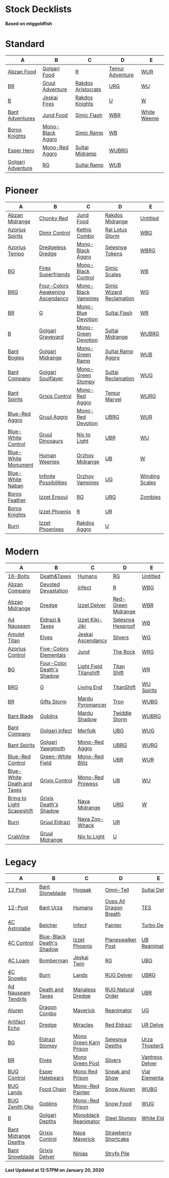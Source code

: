 # Stock Decklists
#### Based on mtggoldfish


# Standard

|                                  A                                   |                                 B                                  |                                   C                                    |                                D                                 |                             E                              |
|----------------------------------------------------------------------|--------------------------------------------------------------------|------------------------------------------------------------------------|------------------------------------------------------------------|------------------------------------------------------------|
|[Abzan Food](./mtggoldfish/Standard/decks/Abzan_Food.md)              |[Golgari Food](./mtggoldfish/Standard/decks/Golgari_Food.md)        |[R](./mtggoldfish/Standard/decks/R.md)                                  |[Temur Adventure](./mtggoldfish/Standard/decks/Temur_Adventure.md)|[WUR](./mtggoldfish/Standard/decks/WUR.md)                  |
|[BR](./mtggoldfish/Standard/decks/BR.md)                              |[Gruul Adventure](./mtggoldfish/Standard/decks/Gruul_Adventure.md)  |[Rakdos Aristocrats](./mtggoldfish/Standard/decks/Rakdos_Aristocrats.md)|[URG](./mtggoldfish/Standard/decks/URG.md)                        |[WU](./mtggoldfish/Standard/decks/WU.md)                    |
|[B](./mtggoldfish/Standard/decks/B.md)                                |[Jeskai Fires](./mtggoldfish/Standard/decks/Jeskai_Fires.md)        |[Rakdos Knights](./mtggoldfish/Standard/decks/Rakdos_Knights.md)        |[U](./mtggoldfish/Standard/decks/U.md)                            |[W](./mtggoldfish/Standard/decks/W.md)                      |
|[Bant Adventures](./mtggoldfish/Standard/decks/Bant_Adventures.md)    |[Jund Food](./mtggoldfish/Standard/decks/Jund_Food.md)              |[Simic Flash](./mtggoldfish/Standard/decks/Simic_Flash.md)              |[WBR](./mtggoldfish/Standard/decks/WBR.md)                        |[White Weenie](./mtggoldfish/Standard/decks/White_Weenie.md)|
|[Boros Knights](./mtggoldfish/Standard/decks/Boros_Knights.md)        |[Mono-Black Aggro](./mtggoldfish/Standard/decks/Mono-Black_Aggro.md)|[Simic Ramp](./mtggoldfish/Standard/decks/Simic_Ramp.md)                |[WB](./mtggoldfish/Standard/decks/WB.md)                          |                                                            |
|[Esper Hero](./mtggoldfish/Standard/decks/Esper_Hero.md)              |[Mono-Red Aggro](./mtggoldfish/Standard/decks/Mono-Red_Aggro.md)    |[Sultai Midramp](./mtggoldfish/Standard/decks/Sultai_Midramp.md)        |[WUBRG](./mtggoldfish/Standard/decks/WUBRG.md)                    |                                                            |
|[Golgari Adventure](./mtggoldfish/Standard/decks/Golgari_Adventure.md)|[RG](./mtggoldfish/Standard/decks/RG.md)                            |[Sultai Ramp](./mtggoldfish/Standard/decks/Sultai_Ramp.md)              |[WUB](./mtggoldfish/Standard/decks/WUB.md)                        |                                                            |


# Pioneer

|                                    A                                    |                                                 B                                                 |                                    C                                    |                                         D                                         |                               E                               |
|-------------------------------------------------------------------------|---------------------------------------------------------------------------------------------------|-------------------------------------------------------------------------|-----------------------------------------------------------------------------------|---------------------------------------------------------------|
|[Abzan Midrange](./mtggoldfish/Pioneer/decks/Abzan_Midrange.md)          |[Chonky Red](./mtggoldfish/Pioneer/decks/Chonky_Red.md)                                            |[Jund Food](./mtggoldfish/Pioneer/decks/Jund_Food.md)                    |[Rakdos Midrange](./mtggoldfish/Pioneer/decks/Rakdos_Midrange.md)                  |[Untitled](./mtggoldfish/Pioneer/decks/Untitled.md)            |
|[Azorius Spirits](./mtggoldfish/Pioneer/decks/Azorius_Spirits.md)        |[Dimir Control](./mtggoldfish/Pioneer/decks/Dimir_Control.md)                                      |[Kethis Combo](./mtggoldfish/Pioneer/decks/Kethis_Combo.md)              |[Ral Lotus Storm](./mtggoldfish/Pioneer/decks/Ral_Lotus_Storm.md)                  |[WBG](./mtggoldfish/Pioneer/decks/WBG.md)                      |
|[Azorius Tempo](./mtggoldfish/Pioneer/decks/Azorius_Tempo.md)            |[Dredgeless Dredge](./mtggoldfish/Pioneer/decks/Dredgeless_Dredge.md)                              |[Mono-Black Aggro](./mtggoldfish/Pioneer/decks/Mono-Black_Aggro.md)      |[Selesnya Tokens](./mtggoldfish/Pioneer/decks/Selesnya_Tokens.md)                  |[WBRG](./mtggoldfish/Pioneer/decks/WBRG.md)                    |
|[BG](./mtggoldfish/Pioneer/decks/BG.md)                                  |[Fires Superfriends](./mtggoldfish/Pioneer/decks/Fires_Superfriends.md)                            |[Mono-Black Control](./mtggoldfish/Pioneer/decks/Mono-Black_Control.md)  |[Simic Scales](./mtggoldfish/Pioneer/decks/Simic_Scales.md)                        |[WB](./mtggoldfish/Pioneer/decks/WB.md)                        |
|[BRG](./mtggoldfish/Pioneer/decks/BRG.md)                                |[Four-Colors Awakening Ascendancy](./mtggoldfish/Pioneer/decks/Four-Colors_Awakening_Ascendancy.md)|[Mono-Black Vampires](./mtggoldfish/Pioneer/decks/Mono-Black_Vampires.md)|[Simic Wizard Reclamation](./mtggoldfish/Pioneer/decks/Simic_Wizard_Reclamation.md)|[WG](./mtggoldfish/Pioneer/decks/WG.md)                        |
|[BR](./mtggoldfish/Pioneer/decks/BR.md)                                  |[G](./mtggoldfish/Pioneer/decks/G.md)                                                              |[Mono-Blue Devotion](./mtggoldfish/Pioneer/decks/Mono-Blue_Devotion.md)  |[Sultai Flash](./mtggoldfish/Pioneer/decks/Sultai_Flash.md)                        |[WR](./mtggoldfish/Pioneer/decks/WR.md)                        |
|[B](./mtggoldfish/Pioneer/decks/B.md)                                    |[Golgari Graveyard](./mtggoldfish/Pioneer/decks/Golgari_Graveyard.md)                              |[Mono-Green Devotion](./mtggoldfish/Pioneer/decks/Mono-Green_Devotion.md)|[Sultai Midrange](./mtggoldfish/Pioneer/decks/Sultai_Midrange.md)                  |[WUBRG](./mtggoldfish/Pioneer/decks/WUBRG.md)                  |
|[Bant Bogles](./mtggoldfish/Pioneer/decks/Bant_Bogles.md)                |[Golgari Midrange](./mtggoldfish/Pioneer/decks/Golgari_Midrange.md)                                |[Mono-Green Ramp](./mtggoldfish/Pioneer/decks/Mono-Green_Ramp.md)        |[Sultai Ramp Aggro](./mtggoldfish/Pioneer/decks/Sultai_Ramp_Aggro.md)              |[WUB](./mtggoldfish/Pioneer/decks/WUB.md)                      |
|[Bant Company](./mtggoldfish/Pioneer/decks/Bant_Company.md)              |[Golgari Soulflayer](./mtggoldfish/Pioneer/decks/Golgari_Soulflayer.md)                            |[Mono-Green Stompy](./mtggoldfish/Pioneer/decks/Mono-Green_Stompy.md)    |[Sultai Reclamation](./mtggoldfish/Pioneer/decks/Sultai_Reclamation.md)            |[WUG](./mtggoldfish/Pioneer/decks/WUG.md)                      |
|[Bant Spirits](./mtggoldfish/Pioneer/decks/Bant_Spirits.md)              |[Grixis Control](./mtggoldfish/Pioneer/decks/Grixis_Control.md)                                    |[Mono-Red Aggro](./mtggoldfish/Pioneer/decks/Mono-Red_Aggro.md)          |[Temur Marvel](./mtggoldfish/Pioneer/decks/Temur_Marvel.md)                        |[WURG](./mtggoldfish/Pioneer/decks/WURG.md)                    |
|[Blue-Red Aggro](./mtggoldfish/Pioneer/decks/Blue-Red_Aggro.md)          |[Gruul Aggro](./mtggoldfish/Pioneer/decks/Gruul_Aggro.md)                                          |[Mono-Red Devotion](./mtggoldfish/Pioneer/decks/Mono-Red_Devotion.md)    |[UBRG](./mtggoldfish/Pioneer/decks/UBRG.md)                                        |[WUR](./mtggoldfish/Pioneer/decks/WUR.md)                      |
|[Blue-White Control](./mtggoldfish/Pioneer/decks/Blue-White_Control.md)  |[Gruul Dinosaurs](./mtggoldfish/Pioneer/decks/Gruul_Dinosaurs.md)                                  |[Niv to Light](./mtggoldfish/Pioneer/decks/Niv_to_Light.md)              |[UBR](./mtggoldfish/Pioneer/decks/UBR.md)                                          |[WU](./mtggoldfish/Pioneer/decks/WU.md)                        |
|[Blue-White Monument](./mtggoldfish/Pioneer/decks/Blue-White_Monument.md)|[Human Weenies](./mtggoldfish/Pioneer/decks/Human_Weenies.md)                                      |[Orzhov Midrange](./mtggoldfish/Pioneer/decks/Orzhov_Midrange.md)        |[UB](./mtggoldfish/Pioneer/decks/UB.md)                                            |[W](./mtggoldfish/Pioneer/decks/W.md)                          |
|[Blue-White Naban](./mtggoldfish/Pioneer/decks/Blue-White_Naban.md)      |[Infinite Possibilities](./mtggoldfish/Pioneer/decks/Infinite_Possibilities.md)                    |[Orzhov Vampires](./mtggoldfish/Pioneer/decks/Orzhov_Vampires.md)        |[UG](./mtggoldfish/Pioneer/decks/UG.md)                                            |[Winding Scales](./mtggoldfish/Pioneer/decks/Winding_Scales.md)|
|[Boros Feather](./mtggoldfish/Pioneer/decks/Boros_Feather.md)            |[Izzet Ensoul](./mtggoldfish/Pioneer/decks/Izzet_Ensoul.md)                                        |[RG](./mtggoldfish/Pioneer/decks/RG.md)                                  |[URG](./mtggoldfish/Pioneer/decks/URG.md)                                          |[Zombies](./mtggoldfish/Pioneer/decks/Zombies.md)              |
|[Boros Knights](./mtggoldfish/Pioneer/decks/Boros_Knights.md)            |[Izzet Phoenix](./mtggoldfish/Pioneer/decks/Izzet_Phoenix.md)                                      |[R](./mtggoldfish/Pioneer/decks/R.md)                                    |[UR](./mtggoldfish/Pioneer/decks/UR.md)                                            |                                                               |
|[Burn](./mtggoldfish/Pioneer/decks/Burn.md)                              |[Izzet Phoenixes](./mtggoldfish/Pioneer/decks/Izzet_Phoenixes.md)                                  |[Rakdos Aggro](./mtggoldfish/Pioneer/decks/Rakdos_Aggro.md)              |[U](./mtggoldfish/Pioneer/decks/U.md)                                              |                                                               |


# Modern

|                                          A                                           |                                         B                                          |                                      C                                       |                                  D                                   |                          E                           |
|--------------------------------------------------------------------------------------|------------------------------------------------------------------------------------|------------------------------------------------------------------------------|----------------------------------------------------------------------|------------------------------------------------------|
|[16-Bolts](./mtggoldfish/Modern/decks/16-Bolts.md)                                    |[Death&amp;Taxes](./mtggoldfish/Modern/decks/Death&amp;Taxes.md)                    |[Humans](./mtggoldfish/Modern/decks/Humans.md)                                |[RG](./mtggoldfish/Modern/decks/RG.md)                                |[Untitled](./mtggoldfish/Modern/decks/Untitled.md)    |
|[Abzan Company](./mtggoldfish/Modern/decks/Abzan_Company.md)                          |[Devoted Devastation](./mtggoldfish/Modern/decks/Devoted_Devastation.md)            |[Infect](./mtggoldfish/Modern/decks/Infect.md)                                |[R](./mtggoldfish/Modern/decks/R.md)                                  |[WBG](./mtggoldfish/Modern/decks/WBG.md)              |
|[Abzan Midrange](./mtggoldfish/Modern/decks/Abzan_Midrange.md)                        |[Dredge](./mtggoldfish/Modern/decks/Dredge.md)                                      |[Izzet Delver](./mtggoldfish/Modern/decks/Izzet_Delver.md)                    |[Red-Green Midrange](./mtggoldfish/Modern/decks/Red-Green_Midrange.md)|[WBR](./mtggoldfish/Modern/decks/WBR.md)              |
|[Ad Nauseam](./mtggoldfish/Modern/decks/Ad_Nauseam.md)                                |[Eldrazi & Taxes](./mtggoldfish/Modern/decks/Eldrazi_&_Taxes.md)                    |[Izzet Kiki-Jiki](./mtggoldfish/Modern/decks/Izzet_Kiki-Jiki.md)              |[Selesnya Hexproof](./mtggoldfish/Modern/decks/Selesnya_Hexproof.md)  |[WB](./mtggoldfish/Modern/decks/WB.md)                |
|[Amulet Titan](./mtggoldfish/Modern/decks/Amulet_Titan.md)                            |[Elves](./mtggoldfish/Modern/decks/Elves.md)                                        |[Jeskai Ascendancy](./mtggoldfish/Modern/decks/Jeskai_Ascendancy.md)          |[Slivers](./mtggoldfish/Modern/decks/Slivers.md)                      |[WG](./mtggoldfish/Modern/decks/WG.md)                |
|[Azorius Control](./mtggoldfish/Modern/decks/Azorius_Control.md)                      |[Five-Colors Elementals](./mtggoldfish/Modern/decks/Five-Colors_Elementals.md)      |[Jund](./mtggoldfish/Modern/decks/Jund.md)                                    |[The Rock](./mtggoldfish/Modern/decks/The_Rock.md)                    |[WRG](./mtggoldfish/Modern/decks/WRG.md)              |
|[BG](./mtggoldfish/Modern/decks/BG.md)                                                |[Four-Color Death's Shadow](./mtggoldfish/Modern/decks/Four-Color_Death's_Shadow.md)|[Light Field Titanshift](./mtggoldfish/Modern/decks/Light_Field_Titanshift.md)|[Titan Shift](./mtggoldfish/Modern/decks/Titan_Shift.md)              |[WR](./mtggoldfish/Modern/decks/WR.md)                |
|[BRG](./mtggoldfish/Modern/decks/BRG.md)                                              |[G](./mtggoldfish/Modern/decks/G.md)                                                |[Living End](./mtggoldfish/Modern/decks/Living_End.md)                        |[TitanShift](./mtggoldfish/Modern/decks/TitanShift.md)                |[WU Spirits](./mtggoldfish/Modern/decks/WU_Spirits.md)|
|[BR](./mtggoldfish/Modern/decks/BR.md)                                                |[Gifts Storm](./mtggoldfish/Modern/decks/Gifts_Storm.md)                            |[Mardu Pyromancer](./mtggoldfish/Modern/decks/Mardu_Pyromancer.md)            |[Tron](./mtggoldfish/Modern/decks/Tron.md)                            |[WUBG](./mtggoldfish/Modern/decks/WUBG.md)            |
|[Bant Blade](./mtggoldfish/Modern/decks/Bant_Blade.md)                                |[Goblins](./mtggoldfish/Modern/decks/Goblins.md)                                    |[Mardu Shadow](./mtggoldfish/Modern/decks/Mardu_Shadow.md)                    |[Twiddle Storm](./mtggoldfish/Modern/decks/Twiddle_Storm.md)          |[WUBRG](./mtggoldfish/Modern/decks/WUBRG.md)          |
|[Bant Company](./mtggoldfish/Modern/decks/Bant_Company.md)                            |[Golgari Infect](./mtggoldfish/Modern/decks/Golgari_Infect.md)                      |[Merfolk](./mtggoldfish/Modern/decks/Merfolk.md)                              |[UBG](./mtggoldfish/Modern/decks/UBG.md)                              |[WUG](./mtggoldfish/Modern/decks/WUG.md)              |
|[Bant Spirits](./mtggoldfish/Modern/decks/Bant_Spirits.md)                            |[Golgari Yawgmoth](./mtggoldfish/Modern/decks/Golgari_Yawgmoth.md)                  |[Mono-Red Aggro](./mtggoldfish/Modern/decks/Mono-Red_Aggro.md)                |[UBRG](./mtggoldfish/Modern/decks/UBRG.md)                            |[WURG](./mtggoldfish/Modern/decks/WURG.md)            |
|[Blue-Red Control](./mtggoldfish/Modern/decks/Blue-Red_Control.md)                    |[Green-White Field](./mtggoldfish/Modern/decks/Green-White_Field.md)                |[Mono-Red Blitz](./mtggoldfish/Modern/decks/Mono-Red_Blitz.md)                |[UBR](./mtggoldfish/Modern/decks/UBR.md)                              |[WUR](./mtggoldfish/Modern/decks/WUR.md)              |
|[Blue-White Death and Taxes](./mtggoldfish/Modern/decks/Blue-White_Death_and_Taxes.md)|[Grixis Control](./mtggoldfish/Modern/decks/Grixis_Control.md)                      |[Mono-Red Prowess](./mtggoldfish/Modern/decks/Mono-Red_Prowess.md)            |[UB](./mtggoldfish/Modern/decks/UB.md)                                |[WU](./mtggoldfish/Modern/decks/WU.md)                |
|[Bring to Light Scapeshift](./mtggoldfish/Modern/decks/Bring_to_Light_Scapeshift.md)  |[Grixis Death's Shadow](./mtggoldfish/Modern/decks/Grixis_Death's_Shadow.md)        |[Naya Midrange](./mtggoldfish/Modern/decks/Naya_Midrange.md)                  |[URG](./mtggoldfish/Modern/decks/URG.md)                              |[W](./mtggoldfish/Modern/decks/W.md)                  |
|[Burn](./mtggoldfish/Modern/decks/Burn.md)                                            |[Gruul Eldrazi](./mtggoldfish/Modern/decks/Gruul_Eldrazi.md)                        |[Naya Zoo-Whack](./mtggoldfish/Modern/decks/Naya_Zoo-Whack.md)                |[UR](./mtggoldfish/Modern/decks/UR.md)                                |                                                      |
|[CrabVine](./mtggoldfish/Modern/decks/CrabVine.md)                                    |[Gruul Midrange](./mtggoldfish/Modern/decks/Gruul_Midrange.md)                      |[Niv to Light](./mtggoldfish/Modern/decks/Niv_to_Light.md)                    |[U](./mtggoldfish/Modern/decks/U.md)                                  |                                                      |


# Legacy

|                                    A                                     |                                         B                                          |                                      C                                       |                                      D                                       |                                 E                                  |
|--------------------------------------------------------------------------|------------------------------------------------------------------------------------|------------------------------------------------------------------------------|------------------------------------------------------------------------------|--------------------------------------------------------------------|
|[12 Post](./mtggoldfish/Legacy/decks/12_Post.md)                          |[Bant Stoneblade](./mtggoldfish/Legacy/decks/Bant_Stoneblade.md)                    |[Hogaak](./mtggoldfish/Legacy/decks/Hogaak.md)                                |[Omni-Tell](./mtggoldfish/Legacy/decks/Omni-Tell.md)                          |[Sultai Delver](./mtggoldfish/Legacy/decks/Sultai_Delver.md)        |
|[12-Post](./mtggoldfish/Legacy/decks/12-Post.md)                          |[Bant Urza](./mtggoldfish/Legacy/decks/Bant_Urza.md)                                |[Humans](./mtggoldfish/Legacy/decks/Humans.md)                                |[Oops All Dragon Breath](./mtggoldfish/Legacy/decks/Oops_All_Dragon_Breath.md)|[TES](./mtggoldfish/Legacy/decks/TES.md)                            |
|[4C Astrolabe](./mtggoldfish/Legacy/decks/4C_Astrolabe.md)                |[Belcher](./mtggoldfish/Legacy/decks/Belcher.md)                                    |[Infect](./mtggoldfish/Legacy/decks/Infect.md)                                |[Painter](./mtggoldfish/Legacy/decks/Painter.md)                              |[Turbo Depths](./mtggoldfish/Legacy/decks/Turbo_Depths.md)          |
|[4C Control](./mtggoldfish/Legacy/decks/4C_Control.md)                    |[Blue-Black Death's Shadow](./mtggoldfish/Legacy/decks/Blue-Black_Death's_Shadow.md)|[Izzet Phoenix](./mtggoldfish/Legacy/decks/Izzet_Phoenix.md)                  |[Planeswalker Post](./mtggoldfish/Legacy/decks/Planeswalker_Post.md)          |[UB Reanimator](./mtggoldfish/Legacy/decks/UB_Reanimator.md)        |
|[4C Loam](./mtggoldfish/Legacy/decks/4C_Loam.md)                          |[Bomberman](./mtggoldfish/Legacy/decks/Bomberman.md)                                |[Jeskai Twin](./mtggoldfish/Legacy/decks/Jeskai_Twin.md)                      |[RG](./mtggoldfish/Legacy/decks/RG.md)                                        |[UBG](./mtggoldfish/Legacy/decks/UBG.md)                            |
|[4C Snowko](./mtggoldfish/Legacy/decks/4C_Snowko.md)                      |[Burn](./mtggoldfish/Legacy/decks/Burn.md)                                          |[Lands](./mtggoldfish/Legacy/decks/Lands.md)                                  |[RUG Delver](./mtggoldfish/Legacy/decks/RUG_Delver.md)                        |[UBRG](./mtggoldfish/Legacy/decks/UBRG.md)                          |
|[Ad Nauseam Tendrils](./mtggoldfish/Legacy/decks/Ad_Nauseam_Tendrils.md)  |[Death and Taxes](./mtggoldfish/Legacy/decks/Death_and_Taxes.md)                    |[Manaless Dredge](./mtggoldfish/Legacy/decks/Manaless_Dredge.md)              |[RUG Natural Order](./mtggoldfish/Legacy/decks/RUG_Natural_Order.md)          |[UBR](./mtggoldfish/Legacy/decks/UBR.md)                            |
|[Aluren](./mtggoldfish/Legacy/decks/Aluren.md)                            |[Dragon Combo](./mtggoldfish/Legacy/decks/Dragon_Combo.md)                          |[Maverick](./mtggoldfish/Legacy/decks/Maverick.md)                            |[Reanimator](./mtggoldfish/Legacy/decks/Reanimator.md)                        |[UG](./mtggoldfish/Legacy/decks/UG.md)                              |
|[Artifact Echo](./mtggoldfish/Legacy/decks/Artifact_Echo.md)              |[Dredge](./mtggoldfish/Legacy/decks/Dredge.md)                                      |[Miracles](./mtggoldfish/Legacy/decks/Miracles.md)                            |[Red Eldrazi](./mtggoldfish/Legacy/decks/Red_Eldrazi.md)                      |[UR Delver](./mtggoldfish/Legacy/decks/UR_Delver.md)                |
|[BG](./mtggoldfish/Legacy/decks/BG.md)                                    |[Eldrazi Stompy](./mtggoldfish/Legacy/decks/Eldrazi_Stompy.md)                      |[Mono Green Karn Prison](./mtggoldfish/Legacy/decks/Mono_Green_Karn_Prison.md)|[Selesnya Depths](./mtggoldfish/Legacy/decks/Selesnya_Depths.md)              |[Urza ThopterSword](./mtggoldfish/Legacy/decks/Urza_ThopterSword.md)|
|[BR](./mtggoldfish/Legacy/decks/BR.md)                                    |[Elves](./mtggoldfish/Legacy/decks/Elves.md)                                        |[Mono Green Post](./mtggoldfish/Legacy/decks/Mono_Green_Post.md)              |[Slivers](./mtggoldfish/Legacy/decks/Slivers.md)                              |[Vantress Delver](./mtggoldfish/Legacy/decks/Vantress_Delver.md)    |
|[BUG Control](./mtggoldfish/Legacy/decks/BUG_Control.md)                  |[Esper Hatebears](./mtggoldfish/Legacy/decks/Esper_Hatebears.md)                    |[Mono Red Prison](./mtggoldfish/Legacy/decks/Mono_Red_Prison.md)              |[Sneak and Show](./mtggoldfish/Legacy/decks/Sneak_and_Show.md)                |[Vial Elementals](./mtggoldfish/Legacy/decks/Vial_Elementals.md)    |
|[BUG Lands](./mtggoldfish/Legacy/decks/BUG_Lands.md)                      |[Food Chain](./mtggoldfish/Legacy/decks/Food_Chain.md)                              |[Mono-Red Painter](./mtggoldfish/Legacy/decks/Mono-Red_Painter.md)            |[Snow Aluren](./mtggoldfish/Legacy/decks/Snow_Aluren.md)                      |[WUBG](./mtggoldfish/Legacy/decks/WUBG.md)                          |
|[BUG Zenith Oko](./mtggoldfish/Legacy/decks/BUG_Zenith_Oko.md)            |[Goblins](./mtggoldfish/Legacy/decks/Goblins.md)                                    |[Mono-Red Prison](./mtggoldfish/Legacy/decks/Mono-Red_Prison.md)              |[Snow Food](./mtggoldfish/Legacy/decks/Snow_Food.md)                          |[WUG](./mtggoldfish/Legacy/decks/WUG.md)                            |
|[B](./mtggoldfish/Legacy/decks/B.md)                                      |[Golgari Depths](./mtggoldfish/Legacy/decks/Golgari_Depths.md)                      |[Monoblack Reanimator](./mtggoldfish/Legacy/decks/Monoblack_Reanimator.md)    |[Steel Stompy](./mtggoldfish/Legacy/decks/Steel_Stompy.md)                    |[White Eldrazi](./mtggoldfish/Legacy/decks/White_Eldrazi.md)        |
|[Bant Midrange Depths](./mtggoldfish/Legacy/decks/Bant_Midrange_Depths.md)|[Grixis Control](./mtggoldfish/Legacy/decks/Grixis_Control.md)                      |[Naya Maverick](./mtggoldfish/Legacy/decks/Naya_Maverick.md)                  |[Strawberry Shortcake](./mtggoldfish/Legacy/decks/Strawberry_Shortcake.md)    |                                                                    |
|[Bant Snowblade](./mtggoldfish/Legacy/decks/Bant_Snowblade.md)            |[Grixis Delver](./mtggoldfish/Legacy/decks/Grixis_Delver.md)                        |[Ninjas](./mtggoldfish/Legacy/decks/Ninjas.md)                                |[Stryfo Pile](./mtggoldfish/Legacy/decks/Stryfo_Pile.md)                      |                                                                    |



#### Last Updated at 12:57PM on January 20, 2020
